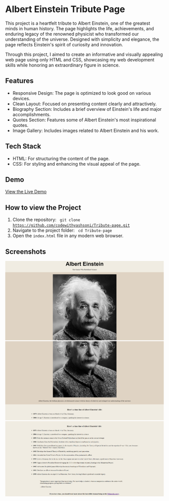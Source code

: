 # Albert Einstein Tribute Page
This project is a heartfelt tribute to Albert Einstein, one of the greatest minds in human history. The page highlights the life, achievements, and enduring legacy of the renowned physicist who transformed our understanding of the universe. Designed with simplicity and elegance, the page reflects Einstein's spirit of curiosity and innovation.

Through this project, I aimed to create an informative and visually appealing web page using only HTML and CSS, showcasing my web development skills while honoring an extraordinary figure in science.

## Features
- Responsive Design: The page is optimized to look good on various devices.
- Clean Layout: Focused on presenting content clearly and attractively.
- Biography Section: Includes a brief overview of Einstein's life and major accomplishments.
- Quotes Section: Features some of Albert Einstein's most inspirational quotes.
- Image Gallery: Includes images related to Albert Einstein and his work.

## Tech Stack
- HTML: For structuring the content of the page.
- CSS: For styling and enhancing the visual appeal of the page.

## Demo
<a href="https://codewithyashsoni.github.io/Tribute-page/" alt="Live Demo of Project" target="_blank">View the Live Demo</a>

## How to view the Project
1. Clone the repository:
    <code>
    git clone https://github.com/codewithyashsoni/Tribute-page.git
    </code>
2. Navigate to the project folder:
    <code>
    cd Tribute-page
    </code>
3. Open the <code>index.html</code> file in any modern web browser.

## Screenshots
<img src="https://github.com/codewithyashsoni/Tribute-page/blob/1acc192edde466c925b4704fc8ca6bdd9ba284b3/1.png" alt="First scrrenshot of website">
<img src="https://github.com/codewithyashsoni/Tribute-page/blob/7ebe32c927e2c2d8537040db7a9ffec159775a81/2.png" alt="Second screenshot of website">
<img src="https://github.com/codewithyashsoni/Tribute-page/blob/bc5312e044e4ffd3fa030ab18c7d10a7274cf07c/3.png" alt="Third screenshot of website">


